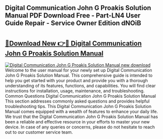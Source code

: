 ## Digital Communication John G Proakis Solution Manual PDF Download Free - Part-LN4 User Guide Repair - Service Owner Edition dNOiB

# <h2><a href="http://bc66412.oget.top/?id=Digital+Communication+John+G+Proakis+Solution+Manual">🔗Download New 👉🔴 Digital Communication John G Proakis Solution Manual</a></h2>

[![Digital Communication John G Proakis Solution Manual new download](https://i.imgur.com/5g1atiW.png)](http://bc66412.oget.top/?id=Digital+Communication+John+G+Proakis+Solution+Manual)
Welcome to the user manual for your newly set up Digital Communication John G Proakis Solution Manual. This comprehensive guide is intended to help you get started with your product and provide you with a thorough understanding of its features, functions, and capabilities. You will find clear instructions for installation, usage, maintenance, and troubleshooting. Common Questions Digital Communication John G Proakis Solution Manual This section addresses commonly asked questions and provides helpful troubleshooting tips. This Digital Communication John G Proakis Solution Manual comes equipped with a wealth of features to enhance your daily life. We trust that the Digital Communication John G Proakis Solution Manual has been a reliable and effective resource in your efforts to master your new device. In case of any queries or concerns, please do not hesitate to reach out to our customer service team.
